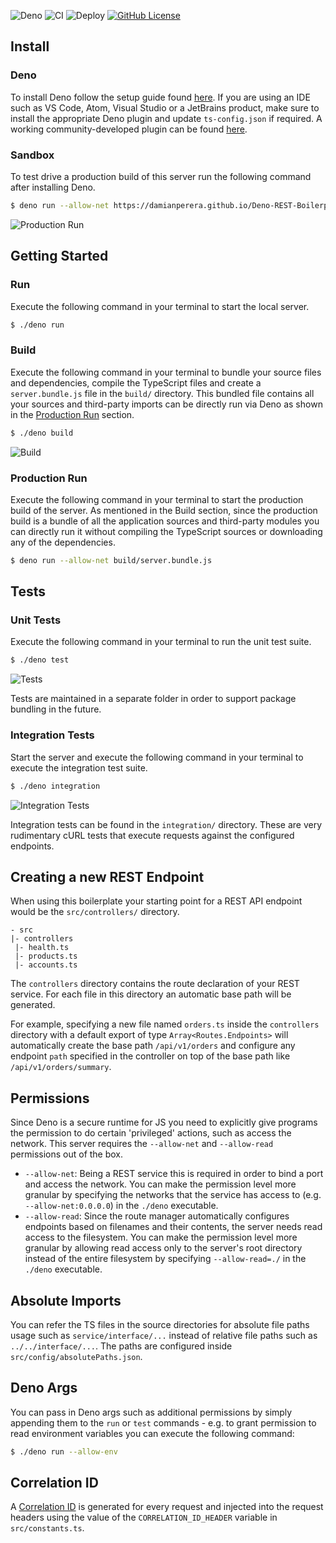 ![Deno](https://img.shields.io/badge/deno-v1.x.x-success?logo=deno&style=flat)
![CI](https://github.com/damianperera/Deno-REST-Boilerplate/workflows/CI/badge.svg?branch=master&event=push) ![Deploy](https://github.com/damianperera/Deno-REST-Boilerplate/workflows/Deploy/badge.svg?branch=master) [![GitHub License](https://img.shields.io/github/license/damianperera/Deno-REST-Boilerplate)](https://github.com/damianperera/Deno-REST-Boilerplate/blob/master/LICENSE)
## Install
### Deno
To install Deno follow the setup guide found [here](https://deno.land/#installation). If you are using an IDE such as VS Code, Atom, Visual Studio or a JetBrains product, make sure to install the appropriate Deno plugin and update `ts-config.json` if required. A working community-developed plugin can be found [here](https://github.com/justjavac/typescript-deno-plugin).

### Sandbox
To test drive a production build of this server run the following command after installing Deno.
```bash
$ deno run --allow-net https://damianperera.github.io/Deno-REST-Boilerplate/server.bundle.js
```
![Production Run](https://s7.gifyu.com/images/deno-production-run.gif)

## Getting Started
### Run
Execute the following command in your terminal to start the local server.

```bash
$ ./deno run
```

### Build
Execute the following command in your terminal to bundle your source files and dependencies, compile the TypeScript files and create a `server.bundle.js` file in the `build/` directory. This bundled file contains all your sources and third-party imports can be directly run via Deno as shown in the [Production Run](#production-run) section.

```bash
$ ./deno build
```
![Build](https://s7.gifyu.com/images/deno-build.gif)

### Production Run
Execute the following command in your terminal to start the production build of the server. As mentioned in the Build section, since the production build is a bundle of all the application sources and third-party modules you can directly run it without compiling the TypeScript sources or downloading any of the dependencies.
```bash
$ deno run --allow-net build/server.bundle.js
```

## Tests
### Unit Tests
Execute the following command in your terminal to run the unit test suite.

```bash
$ ./deno test
```
![Tests](https://s7.gifyu.com/images/deno-test.gif)

Tests are maintained in a separate folder in order to support package bundling in the future.

### Integration Tests
Start the server and execute the following command in your terminal to execute the integration test suite.

```bash
$ ./deno integration
```
![Integration Tests](https://s7.gifyu.com/images/deno-integration.gif)

Integration tests can be found in the `integration/` directory. These are very rudimentary cURL tests that execute requests against the configured endpoints.

## Creating a new REST Endpoint
When using this boilerplate your starting point for a REST API endpoint would be the `src/controllers/` directory.

```
- src
|- controllers
 |- health.ts
 |- products.ts
 |- accounts.ts
```

The `controllers` directory contains the route declaration of your REST service. For each file in this directory an automatic base path will be generated. 

For example, specifying a new file named `orders.ts` inside the `controllers` directory with a default export of type `Array<Routes.Endpoints>` will automatically create the base path `/api/v1/orders` and configure any endpoint `path` specified in the controller on top of the base path like `/api/v1/orders/summary`.

## Permissions
Since Deno is a secure runtime for JS you need to explicitly give programs the permission to do certain 'privileged' actions, such as access the network. This server requires the `--allow-net` and `--allow-read` permissions out of the box.

- `--allow-net`: Being a REST service this is required in order to bind a port and access the network. You can make the permission level more granular by specifying the networks that the service has access to (e.g. `--allow-net:0.0.0.0`) in the `./deno` executable.
- `--allow-read`: Since the route manager automatically configures endpoints based on filenames and their contents, the server needs read access to the filesystem. You can make the permission level more granular by allowing read access only to the server's root directory instead of the entire filesystem by specifying `--allow-read=./` in the `./deno` executable.

## Absolute Imports
You can refer the TS files in the source directories for absolute file paths usage such as `service/interface/...` instead of relative file paths such as `../../interface/...`. The paths are configured inside `src/config/absolutePaths.json`.

## Deno Args
You can pass in Deno args such as additional permissions by simply appending them to the `run` or `test` commands - e.g. to grant permission to read environment variables you can execute the following command:

```bash
$ ./deno run --allow-env
```

## Correlation ID
A [Correlation ID](https://blog.rapid7.com/2016/12/23/the-value-of-correlation-ids/) is generated for every request and injected into the request headers using the value of the `CORRELATION_ID_HEADER` variable in `src/constants.ts`.

